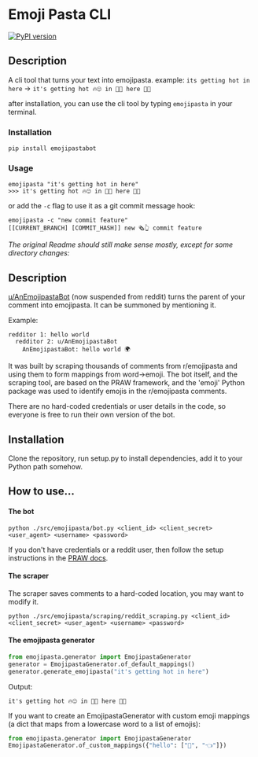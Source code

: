 # Emoji Pasta CLI
[![PyPI version](https://badge.fury.io/py/emojipastabot.svg)](https://badge.fury.io/py/emojipastabot)

## Description
A cli tool that turns your text into emojipasta. 
example: `its getting hot in here` -> `it's getting hot 🔥😍 in 🔽👏 here 💪👏`

after installation, you can use the cli tool by typing `emojipasta` in your terminal. 

<!-- you can add this alias to your `.bashrc` or `.zshrc` file to make your git commits more spicy: -->



### Installation
`pip install emojipastabot`

### Usage
```
emojipasta "it's getting hot in here"
>>> it's getting hot 🔥😍 in 🔽👏 here 💪👏
```

or add the `-c` flag to use it as a git commit message hook:
```
emojipasta -c "new commit feature"
[[CURRENT_BRANCH] [COMMIT_HASH]] new 🗞👆 commit feature
```
*The original Readme should still make sense mostly, except for some directory changes:*
## Description
[u/AnEmojipastaBot](https://www.reddit.com/user/anemojipastabot) (now suspended from reddit) turns the parent
of your comment into emojipasta. It can be summoned by mentioning it.

Example:

```
redditor 1: hello world
  redditor 2: u/AnEmojipastaBot
    AnEmojipastaBot: hello world 🌍
```

It was built by scraping thousands of comments from r/emojipasta
and using them to form mappings from word->emoji. The bot itself,
and the scraping tool, are based on the PRAW framework, and the
'emoji' Python package was used to identify emojis in the r/emojipasta
comments.

There are no hard-coded credentials or user details in the code, so
everyone is free to run their own version of the bot.

## Installation
Clone the repository, run setup.py to install dependencies, add it to your Python path somehow.

## How to use...

#### The bot

```
python ./src/emojipasta/bot.py <client_id> <client_secret> <user_agent> <username> <password>
```

If you don't have credentials or a reddit user, then follow the setup
instructions in the [PRAW docs](http://praw.readthedocs.io/en/latest/getting_started/quick_start.html).

#### The scraper
The scraper saves comments to a hard-coded location, you may want
to modify it.
```
python ./src/emojipasta/scraping/reddit_scraping.py <client_id> <client_secret> <user_agent> <username> <password>
```

#### The emojipasta generator
```python
from emojipasta.generator import EmojipastaGenerator
generator = EmojipastaGenerator.of_default_mappings()
generator.generate_emojipasta("it's getting hot in here")
```
Output:
```
it's getting hot 🔥😍 in 🔽👏 here 💪👏
```

If you want to create an EmojipastaGenerator with custom emoji
mappings (a dict that maps from a lowercase word to a list
of emojis):
```python
from emojipasta.generator import EmojipastaGenerator
EmojipastaGenerator.of_custom_mappings({"hello": ["👋", "👈"]})
``` 
